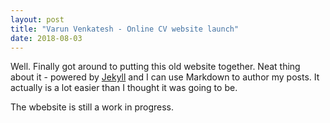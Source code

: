 ```yaml
---
layout: post
title: "Varun Venkatesh - Online CV website launch"
date: 2018-08-03
---
```


Well. Finally got around to putting this old website together. 
Neat thing about it - powered by [Jekyll](http://jekyllrb.com) and I can use Markdown to author my posts. 
It actually is a lot easier than I thought it was going to be.

The wbebsite is still a work in progress.
